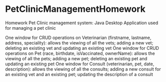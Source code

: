# PetClinicManagementHomework
Homework
Pet Clinic management system: Java Desktop Application used for managing a pet clinic


One window for CRUD operations on Veterinarian (firstname, lastname, address, speciality): allows the viewing of all the vets; adding a new vet; deleting an existing vet
and updating an existing vet
One window for CRUD operations on Pet (race, birthdate, isVaccinated, ownerName): allows the viewing of all the pets; adding a new pet; deleting an existing pet and 
updating an existing pet
One window for Consult (veterinarian, pet, date, description): allows the viewing of all the consults; adding a new consult for an existing vet and an existing pet; 
updating the description of a consult
